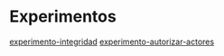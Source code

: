 # Experimentos
[experimento-integridad](experimento-integridad)
[experimento-autorizar-actores](experimento-autorizar-actores)

